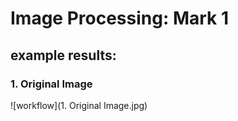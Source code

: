 # Image Processing: Mark 1 
## example results:

### 1. Original Image  
![workflow](1. Original Image.jpg)  


